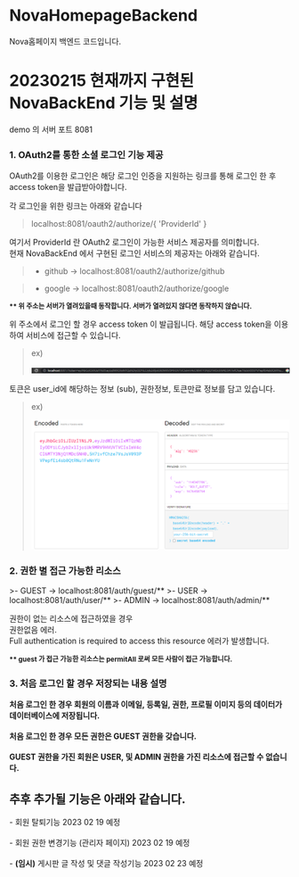 # NovaHomepageBackend
Nova홈페이지 백엔드 코드입니다.
<h1>20230215 현재까지 구현된 NovaBackEnd 기능 및 설명</h1>  

demo 의 서버 포트 8081

<h3> 1. OAuth2를 통한 소셜 로그인 기능 제공</h3>
OAuth2를 이용한 로그인은 해당 로그인 인증을 지원하는 링크를 통해 로그인 한 후 
access token을 발급받아야합니다.

각 로그인을 위한 링크는 아래와 같습니다
> localhost:8081/oauth2/authorize/{ 'ProviderId' }

여기서 ProviderId 란 OAuth2 로그인이 가능한 서비스 제공자를 의미합니다.  
현재 NovaBackEnd 에서 구현된 로그인 서비스의 제공자는 아래와 같습니다.

>- github -> localhost:8081/oauth2/authorize/github</br>

>- google -> localhost:8081/oauth2/authorize/google</br>

<b><p style="font-size: 12px">** 위 주소는 서버가 열려있을때 동작합니다. 서버가 열려있지 않다면 동작하지 않습니다.</p></b>

위 주소에서 로그인 할 경우 access token 이 발급됩니다.
해당 access token을 이용하여 서비스에 접근할 수 있습니다.
>ex)
>
> <img src="src/main/resources/pic/token.PNG">

토큰은 user_id에 해당하는 정보 (sub), 권한정보, 토큰만료 정보를 담고 있습니다.
>ex)
>
> <img src="src/main/resources/pic/token_info.PNG">

<h3>2. 권한 별 접근 가능한 리소스</h3>
>- GUEST -> localhost:8081/auth/guest/**
>- USER -> localhost:8081/auth/user/**
>- ADMIN -> localhost:8081/auth/admin/**

권한이 없는 리소스에 접근하였을 경우 </br>
권한없음 에러.</br>
Full authentication is required to access this resource 에러가 발생합니다.

<b><p style="font-size: 12px">** guest 가 접근 가능한 리소스는 permitAll 로써 모든 사람이 접근 가능합니다.


<h3>3. 처음 로그인 할 경우 저장되는 내용 설명</h3>

처음 로그인 한 경우 회원의 이름과 이메일, 등록일, 권한, 프로필 이미지 등의  데이터가 데이터베이스에 저장됩니다.</BR></BR>
처음 로그인 한 경우 모든 권한은 GUEST 권한을 갖습니다.</BR></BR>
GUEST 권한을 가진 회원은 USER, 및 ADMIN 권한을 가진 리소스에 접근할 수 없습니다.</p></b>


<h2> 추후 추가될 기능은 아래와 같습니다. </h2>
- 회원 탈퇴기능 2023 02 19 예정</BR></BR>
- 회원 권한 변경기능 (관리자 페이지) 2023 02 19 예정</BR></BR>
- <b>(임시)</b> 게시판 글 작성 및 댓글 작성기능  2023 02 23 예정</BR></BR>